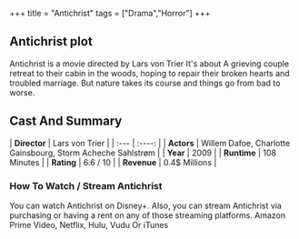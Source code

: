 +++
title = "Antichrist"
tags = ["Drama","Horror"]
+++
## Antichrist plot
Antichrist is a movie directed by Lars von Trier It's about A grieving couple retreat to their cabin in the woods, hoping to repair their broken hearts and troubled marriage. But nature takes its course and things go from bad to worse.
## Cast And Summary
| **Director**      | Lars von Trier |
    | :---        |    :----:   |
    |  **Actors** | Willem Dafoe, Charlotte Gainsbourg, Storm Acheche Sahlstrøm |
    | **Year**   | 2009    |
    |  **Runtime** | 108 Minutes |
    |  **Rating** | 6.6 / 10 | 
    |  **Revenue** | 0.4$ Millions |
### How To Watch / Stream Antichrist
You can watch Antichrist on Disney+.
Also, you can stream Antichrist via purchasing or having a rent on any of those streaming platforms.
Amazon Prime Video, Netflix, Hulu, Vudu Or iTunes